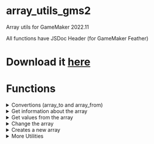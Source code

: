 # array_utils_gms2
Array utils for GameMaker 2022.11

All functions have JSDoc Header (for GameMaker Feather)

# Download it [here](https://github.com/JeffersonJales/array_utils_gms2/releases/download/2.0.0/array_utils.yymps)

# Functions

<details>
  <summary>Convertions (array_to and array_from) </summary>

## array_to_list 
## array_from_list
## array_to_queue 
## array_from_queue
## array_to_stack
## array_from_stack

</details>


<details>
  <summary>Get information about the array </summary>

## array_index_inside_bounds
## array_empty
## array_find_index_simple
## array_find_index_all
## array_includes
## array_includes_amount
## array_any_args
## array_all_args

</details>

<details>
  <summary>Get values from the array </summary>

## array_get_ext
## array_get_max_value
## array_get_min_value
## array_get_random
## array_last

</details>

<details>
  <summary> Change the array  </summary>
 
## array_swap
## array_clear
## array_remove
## array_shuffle

</details>


<details>
  <summary> Creates a new array </summary>

## array_foreach_args
## array_filter_args
## array_map_args
## array_compact
## array_diff

</details>

<details>
  <summary> More Utilities </summary>

## array_join
## array_clone
## array_create_range

</details>

